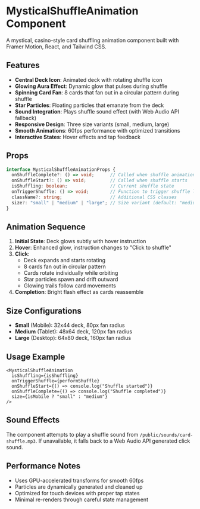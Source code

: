 # MysticalShuffleAnimation Component

A mystical, casino-style card shuffling animation component built with Framer Motion, React, and Tailwind CSS.

## Features

- **Central Deck Icon**: Animated deck with rotating shuffle icon
- **Glowing Aura Effect**: Dynamic glow that pulses during shuffle
- **Spinning Card Fan**: 8 cards that fan out in a circular pattern during shuffle
- **Star Particles**: Floating particles that emanate from the deck
- **Sound Integration**: Plays shuffle sound effect (with Web Audio API fallback)
- **Responsive Design**: Three size variants (small, medium, large)
- **Smooth Animations**: 60fps performance with optimized transitions
- **Interactive States**: Hover effects and tap feedback

## Props

```typescript
interface MysticalShuffleAnimationProps {
  onShuffleComplete?: () => void;      // Called when shuffle animation completes
  onShuffleStart?: () => void;         // Called when shuffle starts
  isShuffling: boolean;                // Current shuffle state
  onTriggerShuffle: () => void;        // Function to trigger shuffle logic
  className?: string;                  // Additional CSS classes
  size?: "small" | "medium" | "large"; // Size variant (default: "medium")
}
```

## Animation Sequence

1. **Initial State**: Deck glows subtly with hover instruction
2. **Hover**: Enhanced glow, instruction changes to "Click to shuffle"
3. **Click**: 
   - Deck expands and starts rotating
   - 8 cards fan out in circular pattern
   - Cards rotate individually while orbiting
   - Star particles spawn and drift outward
   - Glowing trails follow card movements
4. **Completion**: Bright flash effect as cards reassemble

## Size Configurations

- **Small** (Mobile): 32x44 deck, 80px fan radius
- **Medium** (Tablet): 48x64 deck, 120px fan radius  
- **Large** (Desktop): 64x80 deck, 160px fan radius

## Usage Example

```tsx
<MysticalShuffleAnimation
  isShuffling={isShuffling}
  onTriggerShuffle={performShuffle}
  onShuffleStart={() => console.log("Shuffle started")}
  onShuffleComplete={() => console.log("Shuffle completed")}
  size={isMobile ? "small" : "medium"}
/>
```

## Sound Effects

The component attempts to play a shuffle sound from `/public/sounds/card-shuffle.mp3`. If unavailable, it falls back to a Web Audio API generated click sound.

## Performance Notes

- Uses GPU-accelerated transforms for smooth 60fps
- Particles are dynamically generated and cleaned up
- Optimized for touch devices with proper tap states
- Minimal re-renders through careful state management